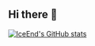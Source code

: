 ## Hi there 👋

[![IceEnd's GitHub stats](https://github-immortality.vercel.app/api?username=hyzsjdcnfs86)](https://github.com/hyzsjdcnfs86)
